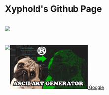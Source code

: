 <h1><strong>Xyphold's Github Page</strong></h1>
<br>

<a href="https://github.com/anuraghazra/github-readme-stats">
  <img align="center" src="https://github-readme-stats.vercel.app/api?username=BrendanBetterman&show_icons=true&theme=dark" />
 
</a><br>

<a  href="https://github.com/anuraghazra/anuraghazra.github.io">
  <img align="left" src="https://github-readme-stats.vercel.app/api/top-langs/?username=BrendanBetterman&show_icons=true&theme=dark" />
</a>
<a href="https://youtu.be/uSYd8HjY6GE">
<img style="width: 50%;" src="thumpug.png"/>
</a>
<a href="https://google.com">Google</a>
